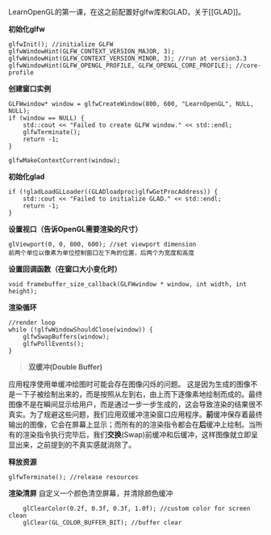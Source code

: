 LearnOpenGL的第一课，在这之前配置好glfw库和GLAD，关于[[GLAD]]。

**初始化glfw**

	glfwInit(); //initialize GLFW
	glfwWindowHint(GLFW_CONTEXT_VERSION_MAJOR, 3); 
	glfwWindowHint(GLFW_CONTEXT_VERSION_MINOR, 3); //run at version3.3
	glfwWindowHint(GLFW_OPENGL_PROFILE, GLFW_OPENGL_CORE_PROFILE); //core-profile

**创建窗口实例**

	GLFWwindow* window = glfwCreateWindow(800, 600, "LearnOpenGL", NULL, NULL);
	if (window == NULL) {
		std::cout << "Failed to create GLFW window." << std::endl;
		glfwTerminate();
		return -1;
	}
	
	glfwMakeContextCurrent(window);

**初始化glad**

	if (!gladLoadGLLoader((GLADloadproc)glfwGetProcAddress)) {
		std::cout << "Failed to initialize GLAD." << std::endl;
		return -1;
	}

**设置视口（告诉OpenGL需要渲染的尺寸）**

	glViewport(0, 0, 800, 600); //set viewport dimension
	前两个单位以像素为单位控制窗口左下角的位置，后两个为宽度和高度

**设置回调函数（在窗口大小变化时）**

	void framebuffer_size_callback(GLFWwindow * window, int width, int height);

**渲染循环**

	//render loop
	while (!glfwWindowShouldClose(window)) {
		glfwSwapBuffers(window);
		glfwPollEvents();
	}


> **双缓冲(Double Buffer)**

应用程序使用单缓冲绘图时可能会存在图像闪烁的问题。 这是因为生成的图像不是一下子被绘制出来的，而是按照从左到右，由上而下逐像素地绘制而成的。最终图像不是在瞬间显示给用户，而是通过一步一步生成的，这会导致渲染的结果很不真实。为了规避这些问题，我们应用双缓冲渲染窗口应用程序。**前**缓冲保存着最终输出的图像，它会在屏幕上显示；而所有的的渲染指令都会在**后**缓冲上绘制。当所有的渲染指令执行完毕后，我们**交换**(Swap)前缓冲和后缓冲，这样图像就立即呈显出来，之前提到的不真实感就消除了。

**释放资源**

	glfwTerminate(); //release resources

**渲染清屏**
	自定义一个颜色清空屏幕，并清除颜色缓冲

		glClearColor(0.2f, 0.3f, 0.3f, 1.0f); //custom color for screen clean
		glClear(GL_COLOR_BUFFER_BIT); //buffer clear
